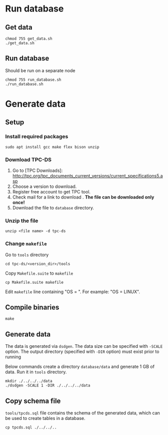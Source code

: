 # Run database

## Get data

```
chmod 755 get_data.sh
./get_data.sh
```

## Run database
Should be run on a separate node
```
chmod 755 run_database.sh
./run_database.sh
```

# Generate data

## Setup

### Install required packages
```
sudo apt install gcc make flex bison unzip
```

### Download TPC-DS

1. Go to [TPC Downloads]: http://tpc.org/tpc_documents_current_versions/current_specifications5.asp
2. Choose a version to download.
3. Register free account to get TPC tool.
4. Check mail for a link to download .
   __The file can be downloaded only once!__
5. Download the file to `database` directory.

### Unzip the file

```
unzip <file name> -d tpc-ds
```

### Change `makefile`
Go to `tools` directory
```
cd tpc-ds/<version_dir>/tools
```
Copy `Makefile.suite` to `makefile`
```
cp Makefile.suite makefile
```
Edit `makefile` line containing "OS = ". 
For example: "OS = LINUX".

## Compile binaries
```
make
```

## Generate data
The data is generated via `dsdgen`. 
The data size can be specified with `-SCALE` option.
The output directory (specified with `-DIR` option) must exist prior to running 
   
Below commands create a directory `database/data` and generate 1 GB of data.
Run it in `tools` directory.

```
mkdir ./../../../data
./dsdgen -SCALE 1 -DIR ./../../../data
```

## Copy schema file
`tools/tpcds.sql` file contains the schema of the generated data, which can be used to create tables in a database.

```
cp tpcds.sql ./../../..
```
